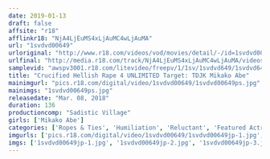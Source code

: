 ```yaml
---
date: 2019-01-13
draft: false
affsite: "r18"
afflinkr18: "NjA4LjEuMS4xLjAuMC4wLjAuMA"
url: "1svdvd00649"
urloriginal: "http://www.r18.com/videos/vod/movies/detail/-/id=1svdvd00649"
urlfinal: "http://media.r18.com/track/NjA4LjEuMS4xLjAuMC4wLjAuMA/videos/vod/movies/detail/-/id=1svdvd00649"
samplevid: "awspv3001.r18.com/litevideo/freepv/1/1sv/1svdvd649/1svdvd649_dmb_w.mp4"
title: "Crucified Hellish Rape 4 UNLIMITED Target: TDJK Mikako Abe"
mainimgurl: "pics.r18.com/digital/video/1svdvd00649/1svdvd00649ps.jpg"
mainimgs: "1svdvd00649ps.jpg"
releasedate: "Mar. 08, 2018"
duration: 136
productioncomp: "Sadistic Village"
girls: ['Mikako Abe']
categories: ['Ropes & Ties', 'Humiliation', 'Reluctant', 'Featured Actress', 'Squirting', 'Big Vibrator', 'Hi-Def']
imgurls: ['pics.r18.com/digital/video/1svdvd00649/1svdvd00649jp-1.jpg', 'pics.r18.com/digital/video/1svdvd00649/1svdvd00649jp-2.jpg', 'pics.r18.com/digital/video/1svdvd00649/1svdvd00649jp-3.jpg', 'pics.r18.com/digital/video/1svdvd00649/1svdvd00649jp-4.jpg', 'pics.r18.com/digital/video/1svdvd00649/1svdvd00649jp-5.jpg', 'pics.r18.com/digital/video/1svdvd00649/1svdvd00649jp-6.jpg', 'pics.r18.com/digital/video/1svdvd00649/1svdvd00649jp-7.jpg', 'pics.r18.com/digital/video/1svdvd00649/1svdvd00649jp-8.jpg', 'pics.r18.com/digital/video/1svdvd00649/1svdvd00649jp-9.jpg', 'pics.r18.com/digital/video/1svdvd00649/1svdvd00649jp-10.jpg', 'pics.r18.com/digital/video/1svdvd00649/1svdvd00649jp-11.jpg', 'pics.r18.com/digital/video/1svdvd00649/1svdvd00649jp-12.jpg', 'pics.r18.com/digital/video/1svdvd00649/1svdvd00649jp-13.jpg', 'pics.r18.com/digital/video/1svdvd00649/1svdvd00649jp-14.jpg', 'pics.r18.com/digital/video/1svdvd00649/1svdvd00649jp-15.jpg', 'pics.r18.com/digital/video/1svdvd00649/1svdvd00649jp-16.jpg', 'pics.r18.com/digital/video/1svdvd00649/1svdvd00649jp-17.jpg', 'pics.r18.com/digital/video/1svdvd00649/1svdvd00649jp-18.jpg', 'pics.r18.com/digital/video/1svdvd00649/1svdvd00649jp-19.jpg', 'pics.r18.com/digital/video/1svdvd00649/1svdvd00649jp-20.jpg']
imgs: ['1svdvd00649jp-1.jpg', '1svdvd00649jp-2.jpg', '1svdvd00649jp-3.jpg', '1svdvd00649jp-4.jpg', '1svdvd00649jp-5.jpg', '1svdvd00649jp-6.jpg', '1svdvd00649jp-7.jpg', '1svdvd00649jp-8.jpg', '1svdvd00649jp-9.jpg', '1svdvd00649jp-10.jpg', '1svdvd00649jp-11.jpg', '1svdvd00649jp-12.jpg', '1svdvd00649jp-13.jpg', '1svdvd00649jp-14.jpg', '1svdvd00649jp-15.jpg', '1svdvd00649jp-16.jpg', '1svdvd00649jp-17.jpg', '1svdvd00649jp-18.jpg', '1svdvd00649jp-19.jpg', '1svdvd00649jp-20.jpg']
---
```

